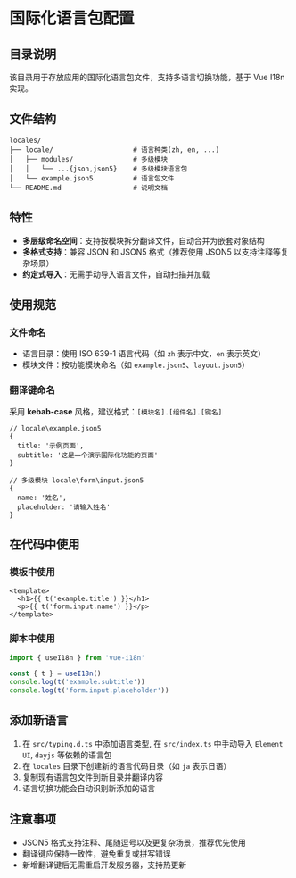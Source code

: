 # 国际化语言包配置

## 目录说明

该目录用于存放应用的国际化语言包文件，支持多语言切换功能，基于 Vue I18n 实现。

## 文件结构

```
locales/
├── locale/                    # 语言种类(zh, en, ...)
│   ├── modules/               # 多级模块
│   │   └── ...{json,json5}    # 多级模块语言包
│   └── example.json5          # 语言包文件
└── README.md                  # 说明文档
```

## 特性

- **多层级命名空间**：支持按模块拆分翻译文件，自动合并为嵌套对象结构
- **多格式支持**：兼容 JSON 和 JSON5 格式（推荐使用 JSON5 以支持注释等复杂场景）
- **约定式导入**：无需手动导入语言文件，自动扫描并加载

## 使用规范

### 文件命名

- 语言目录：使用 ISO 639-1 语言代码（如 `zh` 表示中文，`en` 表示英文）
- 模块文件：按功能模块命名（如 `example.json5`、`layout.json5`）

### 翻译键命名

采用 **kebab-case** 风格，建议格式：`[模块名].[组件名].[键名]`

```json5
// locale\example.json5
{
  title: '示例页面',
  subtitle: '这是一个演示国际化功能的页面'
}
```
```json5
// 多级模块 locale\form\input.json5
{
  name: '姓名',
  placeholder: '请输入姓名'
}
```

## 在代码中使用

### 模板中使用

```vue
<template>
  <h1>{{ t('example.title') }}</h1>
  <p>{{ t('form.input.name') }}</p>
</template>
```

### 脚本中使用

```ts
import { useI18n } from 'vue-i18n'

const { t } = useI18n()
console.log(t('example.subtitle'))
console.log(t('form.input.placeholder'))
```

## 添加新语言

1. 在 `src/typing.d.ts` 中添加语言类型, 在 `src/index.ts` 中手动导入 `Element UI`, `dayjs` 等依赖的语言包
2. 在 `locales` 目录下创建新的语言代码目录（如 `ja` 表示日语）
3. 复制现有语言包文件到新目录并翻译内容
4. 语言切换功能会自动识别新添加的语言

## 注意事项

- JSON5 格式支持注释、尾随逗号以及更复杂场景，推荐优先使用
- 翻译键应保持一致性，避免重复或拼写错误
- 新增翻译键后无需重启开发服务器，支持热更新
